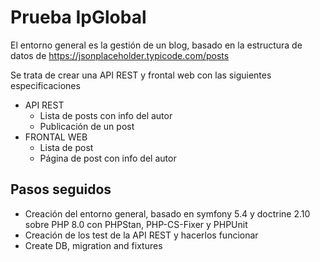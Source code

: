 # Prueba IpGlobal 

El entorno general es la gestión de un blog, basado en la estructura de datos de https://jsonplaceholder.typicode.com/posts

Se trata de crear una API REST y frontal web con las siguientes especificaciones

- API REST
  - Lista de posts con info del autor 
  - Publicación de un post
- FRONTAL WEB
  - Lista de post
  - Página de post con info del autor

## Pasos seguidos

- Creación del entorno general, basado en symfony 5.4 y doctrine 2.10 sobre PHP 8.0 con PHPStan, PHP-CS-Fixer y PHPUnit
- Creación de los test de la API REST y hacerlos funcionar
- Create DB, migration and fixtures
